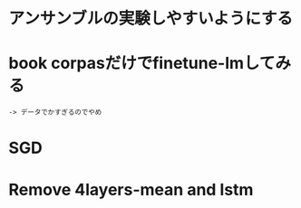 # アンサンブルの実験しやすいようにする

# book corpasだけでfinetune-lmしてみる
    -> データでかすぎるのでやめ
# SGD

# Remove 4layers-mean and lstm